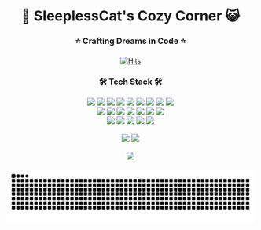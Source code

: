<div align="center">

# 🌙 SleeplessCat's Cozy Corner 😺

### ⭐ Crafting Dreams in Code ⭐

[![Hits](https://hits.seeyoufarm.com/api/count/incr/badge.svg?url=https%3A%2F%2Fgithub.com%2FJeongseokjin&count_bg=%23B199CD&title_bg=%23B199CD&icon=&icon_color=%23E7E7E7&title=Nighttime%20Friends&edge_flat=true)](https://hits.seeyoufarm.com)

<h3 align="center">🛠 Tech Stack 🛠</h3>

<div align="center">
<img src="https://img.shields.io/badge/Java-B4869F?style=for-the-badge&logo=Java&logoColor=white"/>
<img src="https://img.shields.io/badge/Spring%20Boot-9B7B9F?style=for-the-badge&logo=Spring%20Boot&logoColor=white"/>
<img src="https://img.shields.io/badge/Spring%20Security-A98AAD?style=for-the-badge&logo=Spring%20Security&logoColor=white"/>
<img src="https://img.shields.io/badge/JWT-B199CD?style=for-the-badge&logo=JSON%20Web%20Tokens&logoColor=white"/>
<img src="https://img.shields.io/badge/JUnit5-C3B1E1?style=for-the-badge&logo=JUnit5&logoColor=white"/>
<img src="https://img.shields.io/badge/Gradle-BCA9CF?style=for-the-badge&logo=Gradle&logoColor=white"/>
<img src="https://img.shields.io/badge/MySQL-9F8BA8?style=for-the-badge&logo=MySQL&logoColor=white"/>
<img src="https://img.shields.io/badge/Redis-B6A3C2?style=for-the-badge&logo=Redis&logoColor=white"/>
<img src="https://img.shields.io/badge/QueryDSL-A696B8?style=for-the-badge&logo=&logoColor=white"/>
<br>
<img src="https://img.shields.io/badge/Next.js-B199CD?style=for-the-badge&logo=Next.js&logoColor=white"/>
<img src="https://img.shields.io/badge/React-A390B9?style=for-the-badge&logo=React&logoColor=white"/>
<img src="https://img.shields.io/badge/TypeScript-9F87A6?style=for-the-badge&logo=TypeScript&logoColor=white"/>
<img src="https://img.shields.io/badge/HTML5-B8A1C5?style=for-the-badge&logo=HTML5&logoColor=white"/>
<img src="https://img.shields.io/badge/CSS3-AA96B9?style=for-the-badge&logo=CSS3&logoColor=white"/>
<img src="https://img.shields.io/badge/JavaScript-9D89AD?style=for-the-badge&logo=JavaScript&logoColor=white"/>
<img src="https://img.shields.io/badge/Tailwind%20CSS-B199CD?style=for-the-badge&logo=Tailwind%20CSS&logoColor=white"/>
<br>
<img src="https://img.shields.io/badge/AWS-A696B8?style=for-the-badge&logo=Amazon%20AWS&logoColor=white"/>
<img src="https://img.shields.io/badge/Docker-9F87A6?style=for-the-badge&logo=Docker&logoColor=white"/>
<img src="https://img.shields.io/badge/GitHub%20Actions-B199CD?style=for-the-badge&logo=GitHub%20Actions&logoColor=white"/>
<img src="https://img.shields.io/badge/Prometheus-AA96B9?style=for-the-badge&logo=Prometheus&logoColor=white"/>
<img src="https://img.shields.io/badge/Grafana-9D89AD?style=for-the-badge&logo=Grafana&logoColor=white"/>
</div>
<br>

<div align="center">
<img src="https://github-readme-stats.vercel.app/api?username=Jeongseokjin&show_icons=true&theme=material-palenight&hide_border=true&bg_color=F5F0F7&title_color=9F87A6&icon_color=B199CD&text_color=7A6B89" width="400"/>
<img src="https://github-readme-stats.vercel.app/api/top-langs/?username=Jeongseokjin&layout=compact&theme=material-palenight&hide_border=true&bg_color=F5F0F7&title_color=9F87A6&text_color=7A6B89" width="300"/>
</div>
<br>

<div align="center">
<a href="https://github.com/devxb/gitanimals">
  <img src="https://render.gitanimals.org/farms/Jeongseokjin" width="400"/>
</a>
</div>
<br>

<div align="center">
<img src="https://github.com/Jeongseokjin/Jeongseokjin/blob/output/github-contribution-grid-snake.svg"/>
</div>
<br/>
</div>
